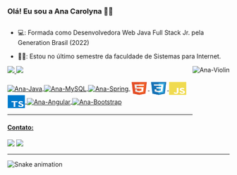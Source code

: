 ### Olá! Eu sou a Ana Carolyna 👋🏼
##


- 💻: Formada como Desenvolvedora Web Java Full Stack Jr. pela Generation Brasil (2022)
- 👩‍💻: Estou no último semestre da faculdade de Sistemas para Internet.

  <div> 
<img align="right" alt="Ana-Violin"   height="165" src="https://media.giphy.com/media/Mca7OsfIy0FaXaQfsb/giphy.gif">
</div> 

  <a href="https://github.com/anacarolyna">
  <img width="41%" src="https://github-readme-stats.vercel.app/api?username=anacarolyna&show_icons=true&theme=moltack&include_all_commits=false&count_private=true"/>
  <img width="34%" src="https://github-readme-stats.vercel.app/api/top-langs/?username=anacarolyna&layout=compact&langs_count=7&theme=moltack"/>
</div>

  <div style="display: inline_block"><br>
 <img align="center"  alt="Ana-Java" height="45" width="60" src="https://cdn.jsdelivr.net/gh/devicons/devicon/icons/java/java-original-wordmark.svg">
  <img align="center" alt="Ana-MySQL" height="55" width="60" src="https://cdn.jsdelivr.net/gh/devicons/devicon/icons/mysql/mysql-original-wordmark.svg" />
  <img align="center" alt="Ana-Spring" height="45" width="55" src=https://cdn.jsdelivr.net/gh/devicons/devicon/icons/spring/spring-original-wordmark.svg>
  <img align="center" alt="Ana-HTML" height="30" width="40" src="https://raw.githubusercontent.com/devicons/devicon/master/icons/html5/html5-original.svg">
  <img align="center" alt="Ana-CSS" height="30" width="40" src="https://raw.githubusercontent.com/devicons/devicon/master/icons/css3/css3-original.svg">
  <img align="center" alt="Ana-Js" height="30" width="40" src="https://raw.githubusercontent.com/devicons/devicon/master/icons/javascript/javascript-plain.svg">
  <img align="center" alt="Ana-Ts" height="30" width="40" src="https://raw.githubusercontent.com/devicons/devicon/master/icons/typescript/typescript-plain.svg">
  <img align="center" alt="Ana-Angular" height="35" width="40" src=https://cdn.jsdelivr.net/gh/devicons/devicon/icons/angularjs/angularjs-original.svg> 
   <img align="center"  alt="Ana-Bootstrap" height="35" width="40" src="https://cdn.jsdelivr.net/gh/devicons/devicon/icons/bootstrap/bootstrap-original.svg" />
</div>
  
 -----------------------------------------------------------------------------------------------------------------------------------------------------
   #### Contato:
  
  <div> 
  <a href="https://www.linkedin.com/in/anacarolynadiniz/" target="_blank"><img src="https://img.shields.io/badge/-LinkedIn-%230077B5?style=for-the-badge&logo=linkedin&logoColor=white" target="_blank"></a> 
  <a href = "mailto:dinizanacarolyna@gmail.com"><img src="https://img.shields.io/badge/-Gmail-%23333?style=for-the-badge&logo=gmail&logoColor=white" target="_blank"></a>
   
 -----------------------------------------------------------------------------------------------------------------------------------------------------
  
   ![Snake animation](https://github.com/anacarolyna/anacarolyna/blob/output/github-contribution-grid-snake.svg)
    
</div>
   
